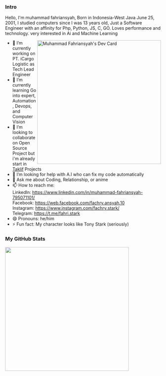 ### Intro
<p>
Hello, I'm muhammad fahriansyah, Born in Indonesia-West Java June 25, 2001, I studied computers since I was 13 years old, Just a Software Engineer with an 
affinity for Php, Python, JS, C, GO. Loves performance and technology. very interested in Ai and Machine Learning 

<a href="https://app.daily.dev/fahriansyah"><img align="right" src="https://api.daily.dev/devcards/866e68c8b7044b9182f87c78980d8a7d.png?r=02c" width="400" alt="Muhammad Fahriansyah's Dev Card"/></a>
</p>

- 🔭 I’m currently working on PT. iCargo Logistic as Tech Lead Engineer
- 🌱 I’m currently learning Go into expert, Automation, Devops, and Computer Vision
- 👯 I’m looking to collaborate on Open Source Project but i'm already start in [Taklif](https://github.com/fachryansyah/taklif) Projects 
- 🤔 I’m looking for help with A.I who can fix my code automatically
- 💬 Ask me about Coding, Relationship, or anime
- 📫 How to reach me: <br />
  LinkedIn: https://www.linkedin.com/in/muhammad-fahriansyah-795071101/  <br />
  Facebook: https://web.facebook.com/fachry.ansyah.10 <br />
  Instagram: https://www.instagram.com/fachry.stark/ <br />
  Telegram: https://t.me/fahri.stark <br />
- 😄 Pronouns: he/him
- ⚡ Fun fact: My character looks like Tony Stark (seriously)

### My GitHub Stats
<img align="left" width="400" src="https://github-readme-stats.vercel.app/api?username=fachryansyah&show_icons=true&bg_color=424344&title_color=fff&icon_color=fff&text_color=d9a618&show_owner=false" />

<!-- ![Fahri's Coding stats](https://wakatime.com/share/@7d82f9d3-8407-442a-8019-175d436a3f0f/0ab23028-8fae-44f2-8117-780f30d2c673.svg) -->

